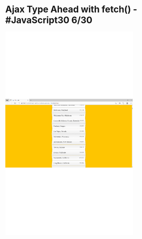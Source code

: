 # Ajax Type Ahead with fetch() - #JavaScript30 6/30


![](https://github.com/gauriruhal/30_Days_Of_Javascript/blob/main/06%20-%20Type%20Ahead/TypeAhead.gif)
